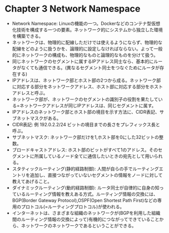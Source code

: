 # Chapter 3 Network Namespace

- Network Namespace: Linuxの機能の一つ。Dockerなどのコンテナ型仮想化技術を構成する一つの要素。ネットワーク的にシステムから独立した環境を構築できる。
- ネットワークは、物理的に配線しただけでは使えるようにならず、物理的な配線をどのように扱うかを、論理的に設定しなければならない。よって一般的にネットワークの構成も、物理的なものと論理的なものを分けて扱う。
- 同じネットワークのセグメントに属するIPアドレス同士なら、基本的にルータがなくても通信できる。(異なるセグメント同士をつなぐためにルータが存在する)
- IPアドレスは、ネットワーク部とホスト部の2つから成る。ネットワーク部に対応する部分をネットワークアドレス、ホスト部に対応する部分をホストアドレスと呼ぶ。
- ネットワーク部が、ネットワークのセグメントの識別子の役割を果たしている=ネットワークアドレスが同じIPアドレスは、同じセグメントに属す。
- IPアドレスのネットワーク部とホスト部の境目を示す方法に、CIDR表記、サブネットマスクがある。
- CIDR表記: 例 192.0.2.2/24 ビットの境目までの長さをプレフィックス長と呼ぶ。
- サブネットマスク: ネットワーク部だけを1,ホスト部を0にした32ビットの整数。
- ブロードキャストアドレス: ホスト部のビットがすべて1のアドレス。そのセグメントに所属しているノード全てに通信したいときの宛先として用いられる。
- スタティックルーティング(静的経路制御): 人間が自らの手でルーティングエントリを追加し、直接つながっていないセグメントの情報をノードに対して教えてあげること。
- ダイナミックルーティング(動的経路制御): ルータ同士が自律的に自身の知っているルーティング情報を教えある方式。ルーティング情報の交換には、BGP(Border Gateway Protocol),OSPF(Open Shortest Path First)などの専用のプロトコル(=ルーティングプロトコル)が使われる。
- インターネットは、さまざまな組織のネットワークが(BGPを利用した組織間のルーティング情報の交換によって)有機的につながってできていることから、ネットワークのネットワークであるということができる。
